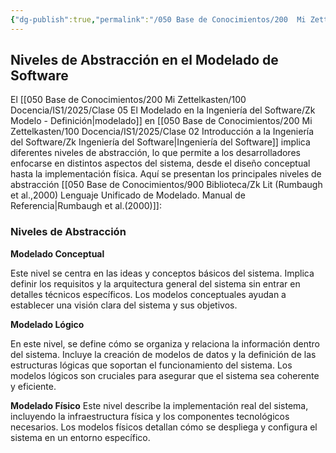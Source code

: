 ```yaml
---
{"dg-publish":true,"permalink":"/050 Base de Conocimientos/200  Mi Zettelkasten/100 Docencia/IS1/2025/Clase 05 El Modelado en la Ingeniería del Software/Zk Niveles de Abstracción en el Modelado de Software/","tags":["digitalGarden"]}
---
```


## Niveles de Abstracción en el Modelado de Software

El [[050 Base de Conocimientos/200  Mi Zettelkasten/100 Docencia/IS1/2025/Clase 05 El Modelado en la Ingeniería del Software/Zk Modelo - Definición\|modelado]] en [[050 Base de Conocimientos/200  Mi Zettelkasten/100 Docencia/IS1/2025/Clase 02 Introducción a la Ingeniería del Software/Zk Ingeniería del Software\|Ingeniería del Software]] implica diferentes niveles de abstracción, lo que permite a los desarrolladores enfocarse en distintos aspectos del sistema, desde el diseño conceptual hasta la implementación física. Aquí se presentan los principales niveles de abstracción [[050 Base de Conocimientos/900 Biblioteca/Zk Lit (Rumbaugh et al.,2000) Lenguaje Unificado de Modelado. Manual de Referencia\|Rumbaugh et al.(2000)]]:

### Niveles de Abstracción

**Modelado Conceptual**

Este nivel se centra en las ideas y conceptos básicos del sistema. Implica definir los requisitos y la arquitectura general del sistema sin entrar en detalles técnicos específicos. Los modelos conceptuales ayudan a establecer una visión clara del sistema y sus objetivos.

**Modelado Lógico**

En este nivel, se define cómo se organiza y relaciona la información dentro del sistema. Incluye la creación de modelos de datos y la definición de las estructuras lógicas que soportan el funcionamiento del sistema. Los modelos lógicos son cruciales para asegurar que el sistema sea coherente y eficiente.

**Modelado Físico**
Este nivel describe la implementación real del sistema, incluyendo la infraestructura física y los componentes tecnológicos necesarios. Los modelos físicos detallan cómo se despliega y configura el sistema en un entorno específico.
